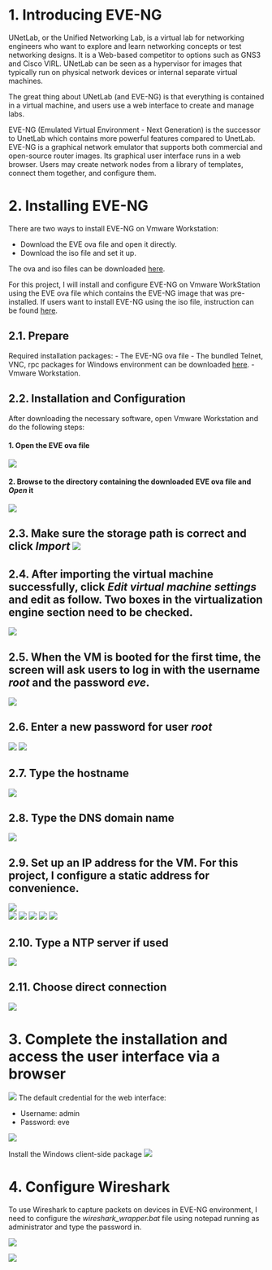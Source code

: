# 1. **Introducing EVE-NG**

UNetLab, or the Unified Networking Lab, is a virtual lab for networking engineers who want to explore and learn networking concepts or test networking designs. It is a Web-based competitor to options such as GNS3 and Cisco VIRL. UNetLab can be seen as a hypervisor for images that typically run on physical network devices or internal separate virtual machines.

The great thing about UNetLab (and EVE-NG) is that everything is contained in a virtual machine, and users use a web interface to create and manage labs.

EVE-NG (Emulated Virtual Environment - Next Generation) is the successor to UnetLab which contains more powerful features compared to UnetLab. EVE-NG is a graphical network emulator that supports both commercial and open-source router images. Its graphical user interface runs in a web browser. Users may create network nodes from a library of templates, connect them together, and configure them.

# 2. **Installing EVE-NG**
There are two ways to install EVE-NG on Vmware Workstation:
- Download the EVE ova file and open it directly.
- Download the iso file and set it up.

The ova and iso files can be downloaded [here](https://www.eve-ng.net/index.php/download/).

For this project, I will install and configure EVE-NG on Vmware WorkStation using the EVE ova file which contains the EVE-NG image that was pre-installed. If users want to install EVE-NG using the iso file, instruction can be found [here](https://www.youtube.com/watch?v=Kxt5dvuAfNk).
## 2.1. **Prepare**
Required installation packages:
    - The EVE-NG ova file
    - The bundled Telnet, VNC, rpc packages for Windows environment can be downloaded [here](https://www.eve-ng.net/index.php/download/).
    - Vmware Workstation.

## 2.2. **Installation and Configuration**
After downloading the necessary software, open Vmware Workstation and do the following steps:
#### 1. Open the EVE ova file 
![](https://github.com/greenarrow2019/Ansible-Network-Automation/blob/master/images/1.png)
#### 2. Browse to the directory containing the downloaded EVE ova file and _Open_ it
![](https://github.com/greenarrow2019/Ansible-Network-Automation/blob/master/images/2.png)

## 2.3. Make sure the storage path is correct and click _Import_        ![](https://github.com/greenarrow2019/Ansible-Network-Automation/blob/master/images/3.png)

## 2.4. After importing the virtual machine successfully, click _Edit virtual machine settings_ and edit as follow. Two boxes in the virtualization engine section need to be checked.
    
![](https://github.com/greenarrow2019/Ansible-Network-Automation/blob/master/images/4.png)
    
## 2.5. When the VM is booted for the first time, the screen will ask users to log in with the username _root_ and the password _eve_. 
![](https://github.com/greenarrow2019/Ansible-Network-Automation/blob/master/images/5.png)
    
## 2.6. Enter a new password for user _root_   
![](https://github.com/greenarrow2019/Ansible-Network-Automation/blob/master/images/6.png) 
![](https://github.com/greenarrow2019/Ansible-Network-Automation/blob/master/images/7.png)
    
## 2.7. Type the hostname
![](https://github.com/greenarrow2019/Ansible-Network-Automation/blob/master/images/8.png)
    
## 2.8. Type the DNS domain name 
![](https://github.com/greenarrow2019/Ansible-Network-Automation/blob/master/images/9.png)
    
## 2.9. Set up an IP address for the VM. For this project, I configure a static address for convenience.                     
![](https://github.com/greenarrow2019/Ansible-Network-Automation/blob/master/images/10.png)          
![](https://github.com/greenarrow2019/Ansible-Network-Automation/blob/master/images/11.png) 
![](https://github.com/greenarrow2019/Ansible-Network-Automation/blob/master/images/12.png) 
![](https://github.com/greenarrow2019/Ansible-Network-Automation/blob/master/images/13.png) 
![](https://github.com/greenarrow2019/Ansible-Network-Automation/blob/master/images/14.png) 
![](https://github.com/greenarrow2019/Ansible-Network-Automation/blob/master/images/15.png)
## 2.10. Type a NTP server if used 
![](https://github.com/greenarrow2019/Ansible-Network-Automation/blob/master/images/16.png)
## 2.11. Choose direct connection 
![](https://github.com/greenarrow2019/Ansible-Network-Automation/blob/master/images/17.png)

# 3. **Complete the installation and access the user interface via a browser**

![](https://github.com/greenarrow2019/Ansible-Network-Automation/blob/master/images/18.png)
The default credential for the web interface:
- Username: admin
- Password: eve

![](https://github.com/greenarrow2019/Ansible-Network-Automation/blob/master/images/19.png)

Install the Windows client-side package
![](https://github.com/greenarrow2019/Ansible-Network-Automation/blob/master/images/20.png)

# 4. **Configure Wireshark**

To use Wireshark to capture packets on devices in EVE-NG environment, I need to configure the _wireshark\_wrapper.bat_ file using notepad running as administrator and type the password in.

![](https://github.com/greenarrow2019/Ansible-Network-Automation/blob/master/images/21.png)

![](https://github.com/greenarrow2019/Ansible-Network-Automation/blob/master/images/22.png)
